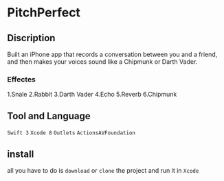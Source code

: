 # PitchPerfect
## Discription
Built an iPhone app that records a conversation between you and a friend, and then makes your voices sound like a Chipmunk or Darth Vader.
### Effectes
1.Snale
2.Rabbit
3.Darth Vader
4.Echo
5.Reverb
6.Chipmunk

## Tool and Language
  `Swift 3`  `Xcode 8` `Outlets` `ActionsAVFoundation`
  
## install
all you have to do is `download` or `clone` the project and run it in `Xcode`
